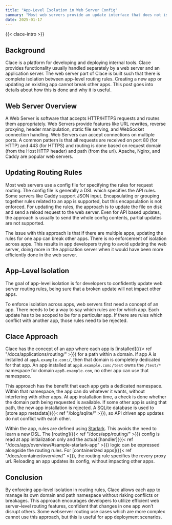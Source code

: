 ```yaml
---
title: "App-Level Isolation in Web Server Config"
summary: "Most web servers provide an update interface that does not isolate applications from one another. As a result, updating a routing rule for one app can accidentally break other apps."
date: 2025-01-17
---
```


{{< clace-intro >}}

## Background

Clace is a platform for developing and deploying internal tools. Clace provides functionality usually handled separately by a web server and an application server. The web server part of Clace is built such that there is complete isolation between app-level routing rules. Creating a new app or updating an existing app cannot break other apps. This post goes into details about how this is done and why it is useful.

## Web Server Overview

A Web Server is software that accepts HTTP/HTTPS requests and routes them appropriately. Web Servers provide features like URL rewrites, reverse proxying, header manipulation, static file serving, and WebSocket connection handling. Web Servers can accept connections on multiple ports. A common pattern is that all requests are received on port 80 (for HTTP) and 443 (for HTTPS) and routing is done based on request domain (from the Host HTTP header) and path (from the url). Apache, Nginx, and Caddy are popular web servers.

## Updating Routing Rules

Most web servers use a config file for specifying the rules for request routing. The config file is generally a DSL which specifies the API rules. Some servers like Caddy support JSON input. Encapsulating or grouping together rules related to an app is supported, but this encapsulation is not enforced. For updating the rules, the approach is to update the file on disk and send a reload request to the web server. Even for API based updates, the approach is usually to send the whole config contents, partial updates are not supported.

The issue with this approach is that if there are multiple apps, updating the rules for one app can break other apps. There is no enforcement of isolation across apps. This results in app developers trying to avoid updating the web server, doing more in the application server when it would have been more efficiently done in the web server.

## App-Level Isolation

The goal of app-level isolation is for developers to confidently update web server routing rules, being sure that a broken update will not impact other apps.

To enforce isolation across apps, web servers first need a concept of an app. There needs to be a way to say which rules are for which app. Each update has to be scoped to be for a particular app. If there are rules which conflict with another app, those rules need to be rejected.

## Clace Approach

Clace has the concept of an app where each app is [installed]({{< ref "/docs/applications/routing/" >}}) for a path within a domain. If app A is installed at `appA.example.com:/`, then that domain is completely dedicated for that app. An app installed at `appB.example.com:/test` owns the `/test/*` namespace for domain `appB.example.com`, no other app can use that namespace.

This approach has the benefit that each app gets a dedicated namespace. Within that namespace, the app can do whatever it wants, without interfering with other apps. At app installation time, a check is done whether the domain path being requested is available. If some other app is using that path, the new app installation is rejected. A SQLite database is used to [store app metadata]({{< ref "/blog/sqlite/" >}}), so API driven app updates do not conflict with each other.

Within the app, rules are defined using [Starlark](https://starlark-lang.org/). This avoids the need to learn a new DSL. The [routing]({{< ref "/docs/app/routing/" >}}) config is read at app initialization only and the actual [handler]({{< ref "/docs/app/overview/#sample-starlark-app" >}}) logic can be expressed alongside the routing rules. For [containerized apps]({{< ref "/docs/container/overview/" >}}), the routing rule specifies the revery proxy url. Reloading an app updates its config, without impacting other apps.

## Conclusion

By enforcing app-level isolation in routing rules, Clace allows each app to manage its own domain and path namespace without risking conflicts or breakages. This approach encourages developers to utilize efficient web server–level routing features, confident that changes in one app won’t disrupt others. Some webserver routing use cases which are more complex cannot use this approach, but this is useful for app deployment scenarios.
